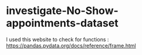 # investigate-No-Show-appointments-dataset
I used this website to check for functions : https://pandas.pydata.org/docs/reference/frame.html
